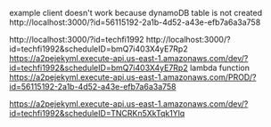 example client doesn't work because dynamoDB table is not created
http://localhost:3000/?id=56115192-2a1b-4d52-a43e-efb7a6a3a758

http://localhost:3000/?id=techfi1992
http://localhost:3000/?id=techfi1992&scheduleID=bmQ7i403X4yE7Rp2
https://a2pejekyml.execute-api.us-east-1.amazonaws.com/dev/?id=techfi1992&scheduleID=bmQ7i403X4yE7Rp2
lambda function 
https://a2pejekyml.execute-api.us-east-1.amazonaws.com/PROD/?id=56115192-2a1b-4d52-a43e-efb7a6a3a758



https://a2pejekyml.execute-api.us-east-1.amazonaws.com/dev/?id=techfi1992&scheduleID=TNCRKn5XkTqk1Ylq